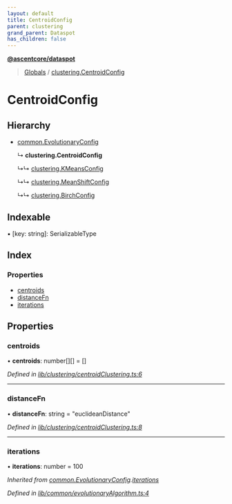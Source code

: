 ```yaml
---
layout: default
title: CentroidConfig
parent: clustering
grand_parent: Dataspot
has_children: false
---
```


**[@ascentcore/dataspot](../README.md)**

> [Globals](../globals.md) / [clustering.CentroidConfig](clustering_centroidconfig)

# CentroidConfig

## Hierarchy

* [common.EvolutionaryConfig](common_evolutionaryconfig)

  ↳ **clustering.CentroidConfig**

  ↳↳ [clustering.KMeansConfig](clustering_kmeansconfig)

  ↳↳ [clustering.MeanShiftConfig](clustering_meanshiftconfig)

  ↳↳ [clustering.BirchConfig](clustering_birchconfig)

## Indexable

▪ [key: string]: SerializableType

## Index

### Properties

* [centroids](clustering_centroidconfig#centroids)
* [distanceFn](clustering_centroidconfig#distancefn)
* [iterations](clustering_centroidconfig#iterations)

## Properties

### centroids

•  **centroids**: number[][] = []

*Defined in [lib/clustering/centroidClustering.ts:6](https://github.com/ascentcore/dataspot/blob/5151dd9/lib/clustering/centroidClustering.ts#L6)*

___

### distanceFn

•  **distanceFn**: string = "euclideanDistance"

*Defined in [lib/clustering/centroidClustering.ts:8](https://github.com/ascentcore/dataspot/blob/5151dd9/lib/clustering/centroidClustering.ts#L8)*

___

### iterations

•  **iterations**: number = 100

*Inherited from [common.EvolutionaryConfig](common_evolutionaryconfig).[iterations](common_evolutionaryconfig#iterations)*

*Defined in [lib/common/evolutionaryAlgorithm.ts:4](https://github.com/ascentcore/dataspot/blob/5151dd9/lib/common/evolutionaryAlgorithm.ts#L4)*
